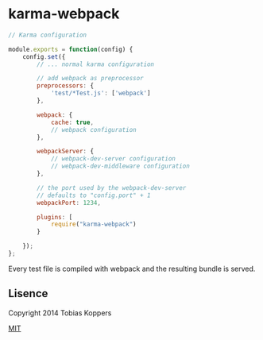 # karma-webpack

``` javascript
// Karma configuration

module.exports = function(config) {
	config.set({
		// ... normal karma configuration

		// add webpack as preprocessor
		preprocessors: {
			'test/*Test.js': ['webpack']
		},

		webpack: {
			cache: true,
			// webpack configuration
		},

		webpackServer: {
			// webpack-dev-server configuration
			// webpack-dev-middleware configuration
		},

		// the port used by the webpack-dev-server
		// defaults to "config.port" + 1
		webpackPort: 1234,

		plugins: [
			require("karma-webpack")
		}

	});
};
```

Every test file is compiled with webpack and the resulting bundle is served.

## Lisence

Copyright 2014 Tobias Koppers

[MIT](http://www.opensource.org/licenses/mit-license.php)